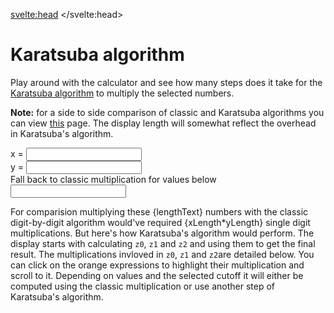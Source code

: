 <script>
	import {Karatsuba} from '@tontonsb/karatsuba-display'
	import {randomInteger} from '$lib/helpers'

	let x = randomInteger(1000000000000000, 10000000000000000)
	let y = randomInteger(1000000000000000, 10000000000000000)

	$: xLength = x.toString().length
	$: yLength = y.toString().length

	$: lengthText = xLength === yLength
		? `${xLength} digit numbers`
		: `${xLength} and ${yLength} numbers`

	let cutoff = 10000000
</script>

<svelte:head>
	<title>Karatsuba algorithm</title>
	<meta name="description" content="Karatsuba algorithm visualized.">
</svelte:head>

# Karatsuba algorithm

Play around with the calculator and see how many steps does it take for the
[Karatsuba algorithm](/blog/karatsuba) to multiply the selected numbers.

**Note:** for a side to side comparison of classic and Karatsuba algorithms you can
view [this](/karatsuba/comparison) page. The display length will somewhat
reflect the overhead in Karatsuba's algorithm.

<label>
	x = <input bind:value={x} >
</label>
<label>
	y = <input bind:value={y} >
</label>
<label>
	Fall back to classic multiplication for values below <input bind:value={cutoff} >
</label>

For comparision multiplying these {lengthText} numbers with the classic
digit-by-digit algorithm would've required {xLength*yLength} single digit
multiplications. But here's how Karatsuba's algorithm would perform. The
display starts with calculating `z0`, `z1` and `z2` and using them to get the
final result. The multiplications invloved in `z0`, `z1` and `z2`are detailed
below. You can click on the orange expressions to highlight their
multiplication and scroll to it. Depending on values and the selected cutoff it
will either be computed using the classic multiplication or use another step
of Karatsuba's algorithm.

<section>
<Karatsuba {x} {y} {cutoff} />
</section>

<style lang="scss">
label {
	display: block;
}

section {
	:global(pre) {
		// Fixes line number clipping
		overflow-x: visible;
	}

	:global(a) {
		// To bring it in line with the other content of <pre>
		font-family: unset;
		font-weight: unset;
	}

	:global(:target) {
		background: var(--color-light);
	}

	:global(.comment) {
		color: #767676;
	}

	:global(.counter:before) {
		border-right: 1px solid #ddd;
		padding: 0 .5em;
		margin-right: .5em;
		color: #767676;
	}
}
</style>
